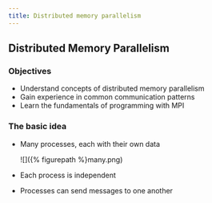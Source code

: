 ```yaml
---
title: Distributed memory parallelism
---
```


## Distributed Memory Parallelism

### Objectives

* Understand concepts of distributed memory parallelism
* Gain experience in common communication patterns
* Learn the fundamentals of programming with MPI

### The basic idea

* Many processes, each with their own data

    ![]({% figurepath %}many.png)

* Each process is independent
* Processes can send messages to one another
